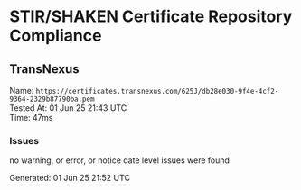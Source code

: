 # STIR/SHAKEN Certificate Repository Compliance

## TransNexus

Name: `https://certificates.transnexus.com/625J/db28e030-9f4e-4cf2-9364-2329b87790ba.pem`\
Tested At: 01 Jun 25 21:43 UTC\
Time: 47ms

### Issues

no warning, or error, or notice date level issues were found

Generated: 01 Jun 25 21:52 UTC